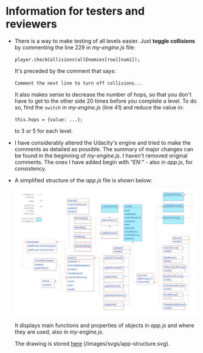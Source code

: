 # Information for testers and reviewers

- There is a way to make testing of all levels easier. Just **toggle collisions** by commenting the line 229 in _my-engine.js_ file:

    ``player.checkCollisions(allEnemies[row][num1]);``

    It's preceded by the comment that says:

    ``Comment the next line to turn off collisions...``

    It also makes sense to decrease the number of hops, so that you don't have to get to the other side 20 times before you complete a level. To do so, find the ``switch`` in _my-engine.js_ (line 41) and reduce the value in:

    ``this.hops = {value: ...};``

    to 3 or 5 for each level.

- I have considerably altered the Udacity's engine and tried to make the comments as detailed as possible. The summary of major changes can be found in the beginning of _my-engine.js_. I haven't removed original comments. The ones I have added begin with _"EN:"_ - also in _app.js_, for consistency.

- A simplified structure of the _app.js_ file is shown below:

  ![App structure](/images/svgs/app-structure.svg)

  It displays main functions and properties of objects in _app.js_ and where they are used, also in _my-engine.js_.

  The drawing is stored [here](/images/svgs/app-structure.svg) (/images/svgs/app-structure.svg).
